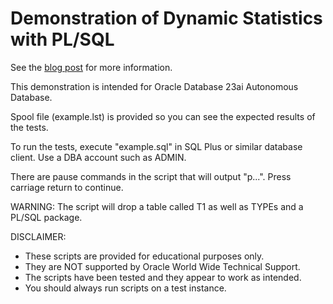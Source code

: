 # Demonstration of Dynamic Statistics with PL/SQL

See the [blog post](https://blogs.oracle.com/optimizer/post/plsql-ds) for more information.

This demonstration is intended for Oracle Database 23ai Autonomous Database.

Spool file (example.lst) is provided so you can see the expected results of the tests.

To run the tests, execute "example.sql" in SQL Plus or similar database client. Use a DBA account such as ADMIN.

There are pause commands in the script that will output "p...". Press carriage return to continue.

WARNING: The script will drop a table called T1 as well as TYPEs and a PL/SQL package.

DISCLAIMER:
- These scripts are provided for educational purposes only.
- They are NOT supported by Oracle World Wide Technical Support.
- The scripts have been tested and they appear to work as intended.
- You should always run scripts on a test instance.
